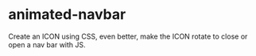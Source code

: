 # animated-navbar
Create an ICON using CSS, even better, make the ICON rotate to close or open a nav bar with JS.
